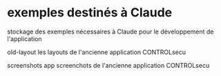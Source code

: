 # exemples destinés à Claude

stockage des exemples nécessaires à Claude pour le développement de l'application

old-layout
  les layouts de l'ancienne application CONTROLsecu

screenshots
  app
    screenchots de l'ancienne application CONTROLsecu
